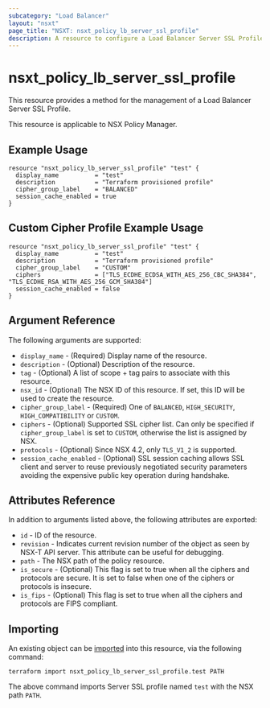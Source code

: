 ```yaml
---
subcategory: "Load Balancer"
layout: "nsxt"
page_title: "NSXT: nsxt_policy_lb_server_ssl_profile"
description: A resource to configure a Load Balancer Server SSL Profile.
---
```


# nsxt_policy_lb_server_ssl_profile

This resource provides a method for the management of a Load Balancer Server SSL Profile.

This resource is applicable to NSX Policy Manager.

## Example Usage

```hcl
resource "nsxt_policy_lb_server_ssl_profile" "test" {
  display_name          = "test"
  description           = "Terraform provisioned profile"
  cipher_group_label    = "BALANCED"
  session_cache_enabled = true
}
```

## Custom Cipher Profile Example Usage

```hcl
resource "nsxt_policy_lb_server_ssl_profile" "test" {
  display_name          = "test"
  description           = "Terraform provisioned profile"
  cipher_group_label    = "CUSTOM"
  ciphers               = ["TLS_ECDHE_ECDSA_WITH_AES_256_CBC_SHA384", "TLS_ECDHE_RSA_WITH_AES_256_GCM_SHA384"]
  session_cache_enabled = false
}
```

## Argument Reference

The following arguments are supported:

* `display_name` - (Required) Display name of the resource.
* `description` - (Optional) Description of the resource.
* `tag` - (Optional) A list of scope + tag pairs to associate with this resource.
* `nsx_id` - (Optional) The NSX ID of this resource. If set, this ID will be used to create the resource.
* `cipher_group_label` - (Required) One of `BALANCED`, `HIGH_SECURITY`, `HIGH_COMPATIBILITY` or `CUSTOM`.
* `ciphers` - (Optional) Supported SSL cipher list. Can only be specified if `cipher_group_label` is set to `CUSTOM`, otherwise the list is assigned by NSX.
* `protocols` - (Optional) Since NSX 4.2, only `TLS_V1_2` is supported.
* `session_cache_enabled` - (Optional) SSL session caching allows SSL client and server to reuse previously
negotiated security parameters avoiding the expensive public key operation during handshake.


## Attributes Reference

In addition to arguments listed above, the following attributes are exported:

* `id` - ID of the resource.
* `revision` - Indicates current revision number of the object as seen by NSX-T API server. This attribute can be useful for debugging.
* `path` - The NSX path of the policy resource.
* `is_secure` - (Optional) This flag is set to true when all the ciphers and protocols are secure.
It is set to false when one of the ciphers or protocols is insecure.
* `is_fips` - (Optional) This flag is set to true when all the ciphers and protocols are FIPS
compliant.

## Importing

An existing object can be [imported][docs-import] into this resource, via the following command:

[docs-import]: https://www.terraform.io/cli/import

```
terraform import nsxt_policy_lb_server_ssl_profile.test PATH
```

The above command imports Server SSL profile named `test` with the NSX path `PATH`.

